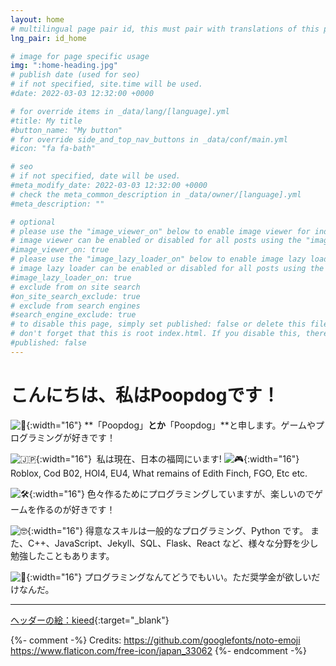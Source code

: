 ```yaml
---
layout: home
# multilingual page pair id, this must pair with translations of this page. (This name must be unique)
lng_pair: id_home

# image for page specific usage
img: ":home-heading.jpg"
# publish date (used for seo)
# if not specified, site.time will be used.
#date: 2022-03-03 12:32:00 +0000

# for override items in _data/lang/[language].yml
#title: My title
#button_name: "My button"
# for override side_and_top_nav_buttons in _data/conf/main.yml
#icon: "fa fa-bath"

# seo
# if not specified, date will be used.
#meta_modify_date: 2022-03-03 12:32:00 +0000
# check the meta_common_description in _data/owner/[language].yml
#meta_description: ""

# optional
# please use the "image_viewer_on" below to enable image viewer for individual pages or posts (_posts/ or [language]/_posts folders).
# image viewer can be enabled or disabled for all posts using the "image_viewer_posts: true" setting in _data/conf/main.yml.
#image_viewer_on: true
# please use the "image_lazy_loader_on" below to enable image lazy loader for individual pages or posts (_posts/ or [language]/_posts folders).
# image lazy loader can be enabled or disabled for all posts using the "image_lazy_loader_posts: true" setting in _data/conf/main.yml.
#image_lazy_loader_on: true
# exclude from on site search
#on_site_search_exclude: true
# exclude from search engines
#search_engine_exclude: true
# to disable this page, simply set published: false or delete this file
# don't forget that this is root index.html. If you disable this, there will be no index.html page to open
#published: false
---
```


# こんにちは、私はPoopdogです！

![👋](:wave.svg){:width="16"} **「Poopdog」**とか**「Poopdog」**と申します。ゲームやプログラミングが好きです！

![🇯🇵](:japan.png){:width="16"}&nbsp;&nbsp;私は現在、日本の福岡にいます!
![🎮](:gaming.svg){:width="16"} Roblox, Cod B02, HOI4, EU4, What remains of Edith Finch, FGO, Etc etc.

![🛠️](:wrench.svg){:width="16"} 色々作るためにプログラミングしていますが、楽しいのでゲームを作るのが好きです！

![🤓](:nerdge.svg){:width="16"} 得意なスキルは一般的なプログラミング、Python です。 また、C++、JavaScript、Jekyll、SQL、Flask、React など、様々な分野を少し勉強したこともあります。

![🚩](:flag.svg){:width="16"} プログラミングなんてどうでもいい。ただ奨学金が欲しいだけなんだ。

<hr>

[ヘッダーの絵：kieed](https://www.pixiv.net/en/artworks/118314218){:target="\_blank"}

{%- comment -%}
Credits: https://github.com/googlefonts/noto-emoji
https://www.flaticon.com/free-icon/japan_33062
{%- endcomment -%}
